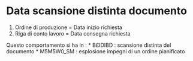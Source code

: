 # Data scansione distinta documento

1) Ordine di produzione = Data inizio richiesta
2) Riga di conto lavoro = Data consegna richiesta

Questo comportamento si ha in : 
 \* B£IDIBD :  scansione distinta del documento
 \* M5M5W0_SM :  esplosione impegni di un ordine pianificato
